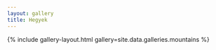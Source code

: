 ```yaml
---
layout: gallery
title: Hegyek
---
```


{% include gallery-layout.html gallery=site.data.galleries.mountains %}
